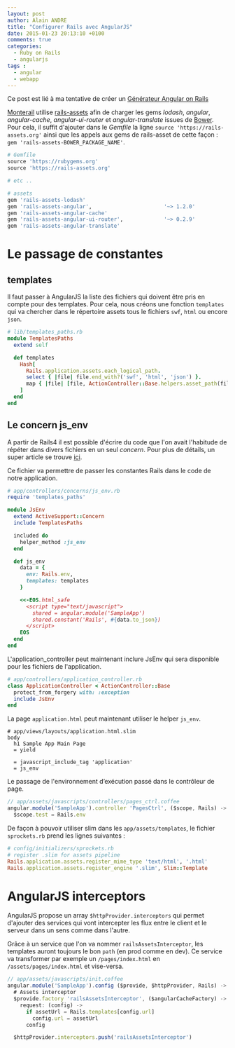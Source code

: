 ```yaml
---
layout: post
author: Alain ANDRE
title: "Configurer Rails avec AngularJS"
date: 2015-01-23 20:13:10 +0100
comments: true
categories: 
  - Ruby on Rails
  - angularjs
tags :
  - angular
  - webapp
---
```


Ce post est lié à ma tentative de créer un [Générateur Angular on Rails](/blog/2014/06/26/un-generateur-angular-on-rails/)

[Monterail](http://monterail.com/) utilise [rails-assets](https://rails-assets.org/) afin de charger les gems *lodash*, *angular*, *angular-cache*, *angular-ui-router* et *angular-translate* issues de [Bower](http://bower.io). Pour cela, il suffit d'ajouter dans le *Gemfile* la ligne `source 'https://rails-assets.org'` ainsi que les appels aux gems de rails-asset de cette façon : `gem 'rails-assets-BOWER_PACKAGE_NAME'`.

```ruby 
# Gemfile
source 'https://rubygems.org'
source 'https://rails-assets.org'

# etc ..

# assets
gem 'rails-assets-lodash'
gem 'rails-assets-angular',                       '~> 1.2.0'
gem 'rails-assets-angular-cache'
gem 'rails-assets-angular-ui-router',             '~> 0.2.9'
gem 'rails-assets-angular-translate'
```

# Le passage de constantes
## templates
Il faut passer à AngularJS la liste des fichiers qui doivent être pris en compte pour des templates. Pour cela, nous créons une fonction `templates` qui va chercher dans le répertoire assets tous le fichiers `swf`, `html` ou encore `json`.

```ruby 
# lib/templates_paths.rb
module TemplatesPaths
  extend self

  def templates
    Hash[
      Rails.application.assets.each_logical_path.
      select { |file| file.end_with?('swf', 'html', 'json') }.
      map { |file| [file, ActionController::Base.helpers.asset_path(file)] }
    ]
  end
end
```

## Le concern js_env
A partir de Rails4 il est possible d'écrire du code que l'on avait l'habitude de répéter dans divers fichiers en un seul *concern*. Pour plus de détails, un super article se trouve [ici](http://www.synbioz.com/blog/Rails_4_utilisation_des_concerns).

Ce fichier va permettre de passer les constantes Rails dans le code de notre application.

```ruby 
# app/controllers/concerns/js_env.rb
require 'templates_paths'

module JsEnv
  extend ActiveSupport::Concern
  include TemplatesPaths

  included do
    helper_method :js_env
  end

  def js_env
    data = {
      env: Rails.env,
      templates: templates
    }

    <<-EOS.html_safe
      <script type="text/javascript">
        shared = angular.module('SampleApp')
        shared.constant('Rails', #{data.to_json})
      </script>
    EOS
  end
end
```

L'application_controller peut maintenant inclure JsEnv qui sera disponible pour les fichiers de l'application.

```ruby 
# app/controllers/application_controller.rb
class ApplicationController < ActionController::Base
  protect_from_forgery with: :exception
  include JsEnv
end
```

La page `application.html` peut maintenant utiliser le helper `js_env`.

```haml 
# app/views/layouts/application.html.slim
body
  h1 Sample App Main Page
  = yield

  = javascript_include_tag 'application'
  = js_env
```

Le passage de l'environnement d’exécution passé dans le contrôleur de page.

```javascript 
// app/assets/javascripts/controllers/pages_ctrl.coffee
angular.module('SampleApp').controller 'PagesCtrl', ($scope, Rails) ->
  $scope.test = Rails.env
```

De façon à pouvoir utiliser slim dans les `app/assets/templates`, le fichier `sprockets.rb` prend les lignes suivantes :

```ruby 
# config/initializers/sprockets.rb
# register .slim for assets pipeline
Rails.application.assets.register_mime_type 'text/html', '.html'
Rails.application.assets.register_engine '.slim', Slim::Template
```

# AngularJS interceptors
AngularJS propose un array `$httpProvider.interceptors` qui permet d'ajouter des services qui vont intercepter les flux entre le client et le serveur dans un sens comme dans l'autre.

Grâce à un service que l'on va nommer `railsAssetsInterceptor`, les templates auront toujours le bon `path` (en prod comme en dev). Ce service va transformer par exemple un `/pages/index.html` en `/assets/pages/index.html` et vise-versa.

```javascript 
// app/assets/javascripts/init.coffee
angular.module('SampleApp').config ($provide, $httpProvider, Rails) ->
  # Assets interceptor
  $provide.factory 'railsAssetsInterceptor', ($angularCacheFactory) ->
    request: (config) ->
      if assetUrl = Rails.templates[config.url]
        config.url = assetUrl
      config

  $httpProvider.interceptors.push('railsAssetsInterceptor')
```
